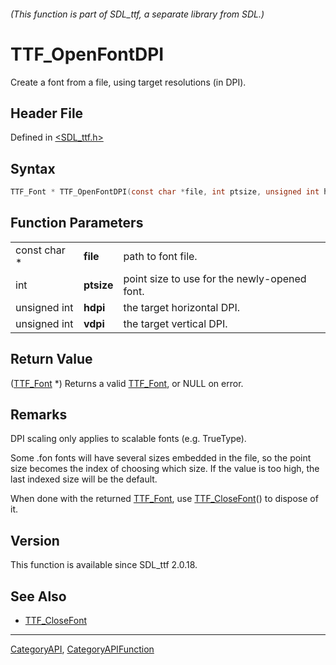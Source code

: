###### (This function is part of SDL_ttf, a separate library from SDL.)
# TTF_OpenFontDPI

Create a font from a file, using target resolutions (in DPI).

## Header File

Defined in [<SDL_ttf.h>](https://github.com/libsdl-org/SDL_ttf/blob/SDL2/include/SDL_ttf.h)

## Syntax

```c
TTF_Font * TTF_OpenFontDPI(const char *file, int ptsize, unsigned int hdpi, unsigned int vdpi);
```

## Function Parameters

|              |            |                                              |
| ------------ | ---------- | -------------------------------------------- |
| const char * | **file**   | path to font file.                           |
| int          | **ptsize** | point size to use for the newly-opened font. |
| unsigned int | **hdpi**   | the target horizontal DPI.                   |
| unsigned int | **vdpi**   | the target vertical DPI.                     |

## Return Value

([TTF_Font](TTF_Font) *) Returns a valid [TTF_Font](TTF_Font), or NULL on
error.

## Remarks

DPI scaling only applies to scalable fonts (e.g. TrueType).

Some .fon fonts will have several sizes embedded in the file, so the point
size becomes the index of choosing which size. If the value is too high,
the last indexed size will be the default.

When done with the returned [TTF_Font](TTF_Font), use
[TTF_CloseFont](TTF_CloseFont)() to dispose of it.

## Version

This function is available since SDL_ttf 2.0.18.

## See Also

- [TTF_CloseFont](TTF_CloseFont)

----
[CategoryAPI](CategoryAPI), [CategoryAPIFunction](CategoryAPIFunction)

